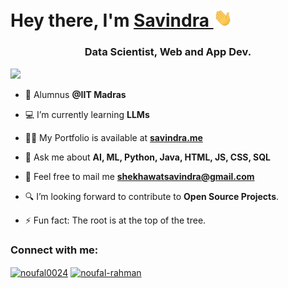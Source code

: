<h1>Hey there, I'm <a  href="https://github.com/savindrasinghshekhawat/">Savindra </a> <img  src="https://raw.githubusercontent.com/ABSphreak/ABSphreak/master/gifs/Hi.gif" width="30px"></h1>
<h3 align="center">Data Scientist, Web and App Dev.</h3>

![](https://komarev.com/ghpvc/?username=savindrasinghshekhawat)


- 🏫 Alumnus **@IIT Madras**

- 💻 I’m currently learning **LLMs**

- 👨‍💻 My Portfolio is available at <a href="https://savindrasinghshekhawat.github.io/" target="_blank">**savindra.me**</a>

- 💬 Ask me about **AI, ML, Python, Java, HTML, JS, CSS, SQL**

- 📨 Feel free to mail me **shekhawatsavindra@gmail.com**

- 🔍 I’m looking forward to contribute to **Open Source Projects**.
- ⚡ Fun fact: The root is at the top of the tree.


<h3>Connect with me:</h3>
<a href="https://www.instagram.com/savi._.150412/" target="blank"><img align="center" src="https://raw.githubusercontent.com/rahuldkjain/github-profile-readme-generator/master/src/images/icons/Social/instagram.svg" alt="noufal0024" height="30" width="40" /></a>
<a href="https://www.linkedin.com/in/savindra" target="blank"><img align="center" src="https://raw.githubusercontent.com/rahuldkjain/github-profile-readme-generator/master/src/images/icons/Social/linked-in-alt.svg" alt="noufal-rahman" height="30" width="40" /></a>


